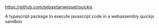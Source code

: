 https://github.com/sebastianwessel/quickjs

A typescript package to execute javascript code in a webassembly quickjs sandbox